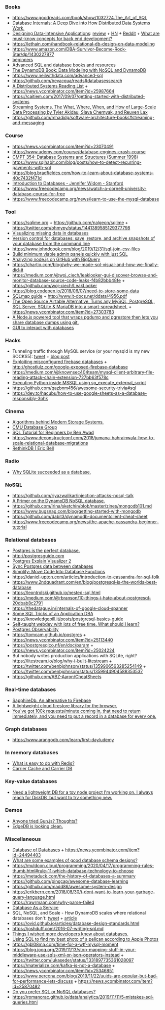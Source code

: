 ### Books

- https://www.goodreads.com/book/show/1032724.The_Art_of_SQL
- [Database Internals: A Deep Dive into How Distributed Data Systems Work.](https://www.databass.dev/)
- [Designing Data-Intensive Applications](https://learning.oreilly.com/library/view/designing-data-intensive-applications/9781491903063/): [review](https://henrikwarne.com/2019/07/27/book-review-designing-data-intensive-applications) + [HN](https://news.ycombinator.com/item?id=20550516) + [Reddit](https://www.reddit.com/r/programming/comments/cj6x91/book_review_designing_dataintensive_applications/) + [What are must-know concepts for back end development?](https://news.ycombinator.com/item?id=18961793)
- https://lethain.com/handbook-relational-db-design-on-data-modeling
- https://www.amazon.com/DBA-Survivor-Become-Rock-Star/dp/1430227877
- [beginners](https://twitter.com/samerbuna/status/1183771023054987264)
- [Advanced SQL and database books and resources](https://news.ycombinator.com/item?id=23138297)
- [The DynamoDB Book: Data Modeling with NoSQL and DynamoDB](https://news.ycombinator.com/item?id=23193093)
- https://www.neilwithdata.com/advanced-sql
- https://github.com/bevacqua/reads#databasessearch
- [A Distributed Systems Reading List](https://news.ycombinator.com/item?id=25327077) + https://news.ycombinator.com/item?id=25987664
- https://caitiem.com/2017/09/07/getting-started-with-distributed-systems
- [Streaming Systems. The What, Where, When, and How of Large-Scale Data Processing by Tyler Akidau, Slava Chernyak, and Reuven Lax](http://streamingsystems.net)
- https://github.com/mhadidg/software-architecture-books#streaming-and-messaging

### Course

- https://news.ycombinator.com/item?id=23070491
- https://www.udemy.com/course/database-engines-crash-course
- [CMPT 354: Database Systems and Structures (Summer 1998)](https://www2.cs.sfu.ca/CourseCentral/354/zaiane/material/notes/contents.html)
- https://www.sqlhabit.com/blog/posts/how-to-detect-recurring-payments-with-sql
- https://blog.bradfieldcs.com/how-to-learn-about-database-systems-40c7432f471d
- [Introduction to Databases - Jennifer Widom - Stanford](https://www.youtube.com/playlist?list=PLroEs25KGvwzmvIxYHRhoGTz9w8LeXek0)
- https://www.freecodecamp.org/news/watch-a-cornell-university-database-course-for-free
- https://www.freecodecamp.org/news/learn-to-use-the-mysql-database

### Tool

- https://sqlime.org + https://github.com/nalgeon/sqlime + https://twitter.com/ohmypy/status/1441389585129377798
- [Visualizing missing data in databases](https://www.codediesel.com/data/visualizing-missing-data-in-databases/)
- [Version control for databases: save, restore, and archive snapshots of your database from the command line](https://github.com/infostreams/db)
- https://www.johndcook.com/blog/2019/12/31/sql-join-csv-files
- [Build minimum viable admin panels quickly with just SQL](https://github.com/forbesmyester/esqlate)
- [Analyzing node.js on GitHub with BigQuery](https://jbeckwith.com/2016/08/13/bigquery-github)
- https://chartio.com/blog/why-we-made-sql-visual-and-how-we-finally-did-it
- https://medium.com/@woj_ciech/leaklooker-gui-discover-browse-and-monitor-database-source-code-leaks-f4b82bbb48fe + https://github.com/woj-ciech/LeakLooker
- https://blog.codepen.io/2018/06/07/need-to-store-some-data
- [SQLmap guide](https://twitter.com/HusseiN98D/status/1238545584644149250) + http://www.it-docs.net/ddata/4956.pdf
- [The Open Source Airtable Alternative. Turns any MySQL, PostgreSQL, SQL Server, SQLite & MariaDB into a smart-spreadsheet.](https://github.com/nocodb/nocodb) + https://news.ycombinator.com/item?id=27303783
- [A Node.js powered tool that wraps pgdump and pgrestore then lets you share database dumps using git.](https://github.com/sdelements/flan)
- [GUI to interact with databases](https://twitter.com/taylor_atx/status/1435384700529520645)


### Hacks

- Tunneling traffic through MySQL service (or your mysqld is my new SOCKS5): [tweet](https://twitter.com/TheXC3LL/status/1203432035353845760) + [blog post](https://x-c3ll.github.io/posts/Pivoting-MySQL-Proxy/)
- [Exploiting misconfigured firebase databases](https://github.com/Turr0n/firebase) + http://ghostlulz.com/google-exposed-firebase-database
- https://medium.com/@knownsec404team/mysql-client-arbitrary-file-reading-attack-chain-extension-727bb63f578c
- [Executing Python inside MSSQL using sp_execute_external_script](https://gist.github.com/james-otten/63389189ee73376268c5eb676946ada5)
- https://github.com/qazbnm456/awesome-security-trivia#sql
- https://dev.to/hacubu/how-to-use-google-sheets-as-a-database-responsibly-3ohk

### Cinema

- [Algorithms behind Modern Storage Systems.](https://www.infoq.com/presentations/storage-algorithms)
- [ CMU Database Group](https://www.youtube.com/channel/UCHnBsf2rH-K7pn09rb3qvkA/playlists)
- [SQL Tutorial for Beginners by Ben Awad](https://twitter.com/benawad/status/1217109321902850048)
- https://www.deconstructconf.com/2018/jumana-bahrainwala-how-to-scale-relational-database-migrations
- [RethinkDB | Eric Bell](https://www.youtube.com/playlist?list=PLB8JqSBrZCVEG0_KFbzPtFlwhXUFEFwoh)

### Radio

- [Why SQLite succeeded as a database.](https://changelog.com/podcast/201)

### NoSQL

- https://github.com/riyazwalikar/injection-attacks-nosql-talk
- [A Primer on the DynamoDB NoSQL database.](https://www.dynamodbguide.com)
- https://github.com/lrlna/sketchin/blob/master/zines/mongodb101.md
- https://www.bugsnag.com/blog/getting-started-with-mongodb
- https://github.com/dabit3/dynamodb-documentclient-cheat-sheet
- https://www.freecodecamp.org/news/the-apache-cassandra-beginner-tutorial

### Relational databases

- [Postgres is the perfect database.](https://twitter.com/Swizec/status/1232376212195966976)
- http://postgresguide.com
- [Postgres Explain Visualizer 2](https://github.com/dalibo/pev2)
- [Sync Postgres data between databases](https://github.com/ankane/pgsync)
- [Simplify: Move Code Into Database Functions](https://sivers.org/pg)
- https://daniel-upton.com/articles/introduction-to-cassandra-for-sql-folk
- https://www.2ndquadrant.com/en/blog/postgresql-is-the-worlds-best-database
- https://leontrolski.github.io/nested-sql.html
- https://medium.com/@rbranson/10-things-i-hate-about-postgresql-20dbab8c2791
- https://thedataguy.in/internals-of-google-cloud-spanner
- [Some SQL Tricks of an Application DBA](https://hakibenita.com/sql-tricks-application-dba)
- https://knowledgepill.it/posts/postgresql-basics-guide
- [Self-taught webdev with lots of free time. What should I learn?](https://news.ycombinator.com/item?id=24130286)
- [Postgres Observability](https://pgstats.dev)
- https://tomcam.github.io/postgres + https://news.ycombinator.com/item?id=25113440
- https://postgresqlco.nf/en/doc/param + https://news.ycombinator.com/item?id=25024224
- But nobody writes production applications with SQLite, right? https://litestream.io/blog/why-i-built-litestream + https://twitter.com/benbjohnson/status/1359906563285254149 + https://twitter.com/benbjohnson/status/1359944904588353537
- https://github.com/ABZ-Aaron/CheatSheets

### Real-time databases

- [SapphireDb. An alternative to Firebase](https://sapphire-db.com/start/main)
- [A lightweight cloud firestore library for the browser.](https://github.com/samuelgozi/firebase-firestore-lite)
- [You've got 100k requests/minute coming in, that need to return immediately, and you need to put a record in a database for every one.](https://twitter.com/erikras/status/1246710418191646720)

### Graph databases

- https://www.arangodb.com/learn/first-day/udemy

### In memory databases

- [What is easy to do with Redis?](https://twitter.com/mattkrick/status/1245037667034624000)
- [Carrier Cache and Carrier DB](https://matt.sh/best-database-ever)

### Key-value databases

- [Need a lightweight DB for a toy node project I'm working on. I always reach for DiskDB, but want to try something new.](https://twitter.com/wesbos/status/1232680811964649472)

### Demos

- [Anyone tried Gun.js? Thoughts?](https://twitter.com/dabit3/status/1221949512878624768)
- [EdgeDB is looking clean.](https://twitter.com/rauchg/status/1221985754059964416)

### Miscellaneous

- [Database of Databases](https://dbdb.io/) + https://news.ycombinator.com/item?id=24494403
- [What are some examples of good database schema designs?](https://news.ycombinator.com/item?id=22324691)
- https://muldoon.cloud/programming/2020/04/17/programming-rules-thumb.html#rule-11-which-database-technology-to-choose
- https://metaduck.com/the-history-of-databases-a-summary
- https://github.com/pingcap/awesome-database-learning
- https://github.com/madd86/awesome-system-design
- https://erikbern.com/2018/08/30/i-dont-want-to-learn-your-garbage-query-language.html
- https://rawrmaan.com/why-parse-failed
- [Database As a Service](https://twitter.com/philipcdavis/status/1396972736761630720)
- SQL, NoSQL, and Scale - How DynamoDB scales where relational databases don't: [tweet](https://twitter.com/alexbdebrie/status/1214966652254732304) + [article](https://www.alexdebrie.com/posts/dynamodb-no-bad-queries/)
- https://ovid.github.io/articles/database-design-standards.html
- https://joshduff.com/2016-07-writing-sql.md
- [Things I wished more developers knew about databases.](https://news.ycombinator.com/item?id=22942278)
- [Using SQL to find my best photo of a pelican according to Apple Photos](https://news.ycombinator.com/item?id=23271053)
- https://gbl08ma.com/time-for-a-wtf-mysql-moment
- https://blog.jooq.org/2019/11/13/stop-mapping-stuff-in-your-middleware-use-sqls-xml-or-json-operators-instead + https://twitter.com/lukaseder/status/1331897735361028097
- https://materialize.com/kafka-is-not-a-database + https://news.ycombinator.com/item?id=25346851
- https://www.percona.com/blog/2019/11/22/uuids-are-popular-but-bad-for-performance-lets-discuss + https://news.ycombinator.com/item?id=25870482
- [Do you prefer SQL or NoSQL databases?](https://twitter.com/rafrasenberg/status/1376454875224113152)
- https://romanorac.github.io/data/analytics/2019/11/11/5-mistakes-sql-queries.html